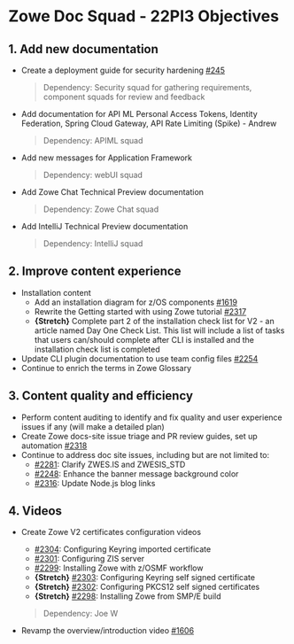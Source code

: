 # Zowe Doc Squad - 22PI3 Objectives

## 1. Add new documentation

- Create a deployment guide for security hardening [#245](https://github.com/zowe/security-reports/issues/245)
  > Dependency: Security squad for gathering requirements, component squads for review and feedback 
- Add documentation for API ML Personal Access Tokens, Identity Federation, Spring Cloud Gateway, API Rate Limiting (Spike) - Andrew
  > Dependency: APIML squad
- Add new messages for Application Framework
  > Dependency: webUI squad
- Add Zowe Chat Technical Preview documentation
  > Dependency: Zowe Chat squad
- Add IntelliJ Technical Preview documentation
  > Dependency: IntelliJ squad

## 2. Improve content experience

- Installation content 
  - Add an installation diagram for z/OS components [#1619](https://github.com/zowe/docs-site/issues/1619)
  - Rewrite the Getting started with using Zowe tutorial [#2317](https://github.com/zowe/docs-site/issues/2317)
  - **{Stretch}** Complete part 2 of the installation check list for V2 - an article named Day One Check List. This list will include a list of tasks that users can/should complete after CLI is installed and the installation check list is completed 
- Update CLI plugin documentation to use team config files [#2254](https://github.com/zowe/docs-site/issues/2254)
- Continue to enrich the terms in Zowe Glossary

## 3. Content quality and efficiency

- Perform content auditing to identify and fix quality and user experience issues if any (will make a detailed plan)
- Create Zowe docs-site issue triage and PR review guides, set up automation [#2318](https://github.com/zowe/docs-site/issues/2318)
- Continue to address doc site issues, including but are not limited to: 
  - [#2281](https://github.com/zowe/docs-site/issues/2281): Clarify ZWES.IS and ZWESIS_STD 
  - [#2248](https://github.com/zowe/docs-site/issues/2281): Enhance the banner message background color
  - [#2316](https://github.com/zowe/docs-site/issues/2281): Update Node.js blog links

## 4. Videos

- Create Zowe V2 certificates configuration videos
  - [#2304](https://github.com/zowe/docs-site/issues/2304): Configuring Keyring imported certificate
  - [#2301](https://github.com/zowe/docs-site/issues/2304): Configuring ZIS server 
  - [#2299](https://github.com/zowe/docs-site/issues/2299): Installing Zowe with z/OSMF workflow
  - **{Stretch}** [#2303](https://github.com/zowe/docs-site/issues/2303): Configuring Keyring self signed certificate
  - **{Stretch}** [#2302](https://github.com/zowe/docs-site/issues/2302): Configuring PKCS12 self signed certificates
  - **{Stretch}** [#2298](https://github.com/zowe/docs-site/issues/2298): Installing Zowe from SMP/E build 
  
  > Dependency: Joe W

- Revamp the overview/introduction video [#1606](https://github.com/zowe/docs-site/issues/1606)



